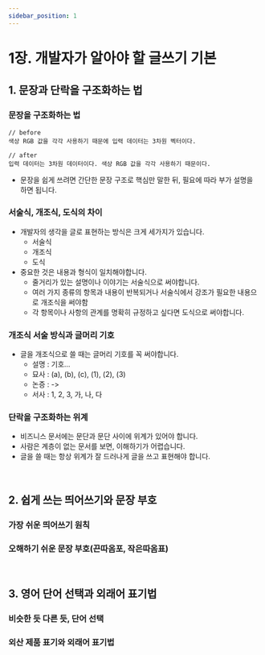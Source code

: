 ```yaml
---
sidebar_position: 1
---
```


# 1장. 개발자가 알아야 할 글쓰기 기본

## 1. 문장과 단락을 구조화하는 법

### 문장을 구조화하는 법

```
// before
색상 RGB 값을 각각 사용하기 때문에 입력 데이터는 3차원 벡터이다.

// after
입력 데이터는 3차원 데이터이다. 색상 RGB 값을 각각 사용하기 때문이다.
```

- 문장을 쉽게 쓰려면 간단한 문장 구조로 핵심만 말한 뒤, 필요에 따라 부가 설명을 하면 됩니다.

### 서술식, 개조식, 도식의 차이

- 개발자의 생각을 글로 표현하는 방식은 크게 세가지가 있습니다.
  - 서술식
  - 개조식
  - 도식
- 중요한 것은 내용과 형식이 일치해야합니다.
  - 줄거리가 있는 설명이나 이야기는 서술식으로 써야합니다.
  - 여러 가지 종류의 항목과 내용이 반복되거나 서술식에서 강조가 필요한 내용으로 개조식을 써야함
  - 각 항목이나 사항의 관계를 명확히 규정하고 싶다면 도식으로 써야합니다.

### 개조식 서술 방식과 글머리 기호

- 글을 개조식으로 쓸 때는 글머리 기호를 꼭 써야합니다.
  - 설명 : 기호...
  - 묘사 : (a), (b), (c), (1), (2), (3)
  - 논증 : ->
  - 서사 : 1, 2, 3, 가, 나, 다

### 단락을 구조화하는 위계

- 비즈니스 문서에는 문단과 문단 사이에 위계가 있어야 합니다.
- 사람은 계층이 없는 문서를 보면, 이해하기가 어렵습니다.
- 글을 쓸 때는 항상 위계가 잘 드러나게 글을 쓰고 표현해야 합니다.

<br/>

## 2. 쉽게 쓰는 띄어쓰기와 문장 부호

### 가장 쉬운 띄어쓰기 원칙

### 오해하기 쉬운 문장 부호(끈따옴포, 작은따옴표)

<br/>

## 3. 영어 단어 선택과 외래어 표기법

### 비슷한 듯 다른 듯, 단어 선택

### 외산 제품 표기와 외래어 표기법